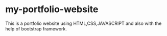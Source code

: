 # my-portfolio-website
This is a portfolio website using HTML,CSS,JAVASCRIPT and also with the help of bootstrap framework.
